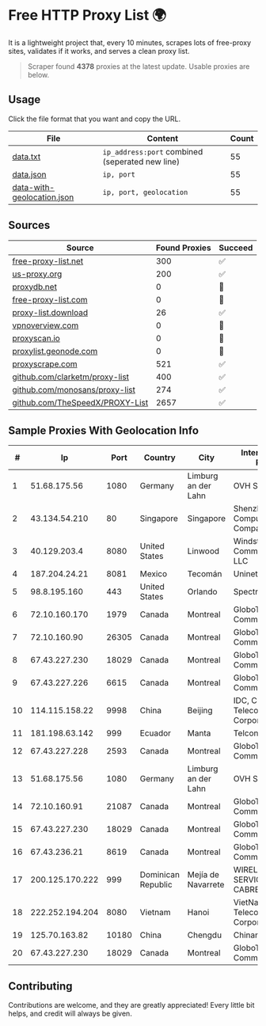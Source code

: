 
# Free HTTP Proxy List 🌍

It is a lightweight project that, every 10 minutes, scrapes lots of free-proxy sites, validates if it works, and serves a clean proxy list.


> Scraper found **4378** proxies at the latest update. Usable proxies are below.

## Usage

Click the file format that you want and copy the URL.


|File|Content|Count|
|----|-------|-----|
|[data.txt](https://raw.githubusercontent.com/themiralay/Proxy-List-World/master/data.txt)|`ip_address:port` combined (seperated new line)|55|
|[data.json](https://raw.githubusercontent.com/themiralay/Proxy-List-World/master/data.json)|`ip, port`|55|
|[data-with-geolocation.json](https://raw.githubusercontent.com/themiralay/Proxy-List-World/master/data-with-geolocation.json)|`ip, port, geolocation`|55|

## Sources

|Source|Found Proxies|Succeed|
|------|-------------|-------|
|[free-proxy-list.net](https://free-proxy-list.net)|300|✅|
|[us-proxy.org](https://www.us-proxy.org)|200|✅|
|[proxydb.net](http://proxydb.net)|0|🚫|
|[free-proxy-list.com](https://free-proxy-list.com/?page=&port=&type%5B%5D=http&type%5B%5D=https&up_time=0&search=Search)|0|🚫|
|[proxy-list.download](https://www.proxy-list.download/HTTP)|26|✅|
|[vpnoverview.com](https://vpnoverview.com/privacy/anonymous-browsing/free-proxy-servers)|0|🚫|
|[proxyscan.io](https://www.proxyscan.io)|0|🚫|
|[proxylist.geonode.com](https://proxylist.geonode.com/api/proxy-list?limit=300&page=1&sort_by=lastChecked&sort_type=desc&protocols=http,https)|0|🚫|
|[proxyscrape.com](https://api.proxyscrape.com/v2/?request=displayproxies&protocol=http&timeout=10000&country=all&ssl=all&anonymity=all)|521|✅|
|[github.com/clarketm/proxy-list](https://raw.githubusercontent.com/clarketm/proxy-list/master/proxy-list-raw.txt)|400|✅|
|[github.com/monosans/proxy-list](https://raw.githubusercontent.com/monosans/proxy-list/main/proxies/http.txt)|274|✅|
|[github.com/TheSpeedX/PROXY-List](https://raw.githubusercontent.com/TheSpeedX/PROXY-List/master/http.txt)|2657|✅|


## Sample Proxies With Geolocation Info

|#|Ip|Port|Country|City|Internet Service Provider|
|-|--|----|-------|----|-------------------------|
|1|51.68.175.56|1080|Germany|Limburg an der Lahn|OVH SAS|
|2|43.134.54.210|80|Singapore|Singapore|Shenzhen Tencent Computer Systems Company Limited|
|3|40.129.203.4|8080|United States|Linwood|Windstream Communications LLC|
|4|187.204.24.21|8081|Mexico|Tecomán|Uninet S.A. de C.V.|
|5|98.8.195.160|443|United States|Orlando|Spectrum|
|6|72.10.160.170|1979|Canada|Montreal|GloboTech Communications|
|7|72.10.160.90|26305|Canada|Montreal|GloboTech Communications|
|8|67.43.227.230|18029|Canada|Montreal|GloboTech Communications|
|9|67.43.227.226|6615|Canada|Montreal|GloboTech Communications|
|10|114.115.158.22|9998|China|Beijing|IDC, China Telecommunications Corporation|
|11|181.198.63.142|999|Ecuador|Manta|Telconet S.A|
|12|67.43.227.228|2593|Canada|Montreal|GloboTech Communications|
|13|51.68.175.56|1080|Germany|Limburg an der Lahn|OVH SAS|
|14|72.10.160.91|21087|Canada|Montreal|GloboTech Communications|
|15|67.43.227.230|18029|Canada|Montreal|GloboTech Communications|
|16|67.43.236.21|8619|Canada|Montreal|GloboTech Communications|
|17|200.125.170.222|999|Dominican Republic|Mejía de Navarrete|WIRELESS MULTI SERVICE VARGAS CABRERA, S. R. L|
|18|222.252.194.204|8080|Vietnam|Hanoi|VietNam Post and Telecom Corporation|
|19|125.70.163.82|10180|China|Chengdu|Chinanet|
|20|67.43.227.230|18029|Canada|Montreal|GloboTech Communications|



## Contributing

Contributions are welcome, and they are greatly appreciated! Every
little bit helps, and credit will always be given.

